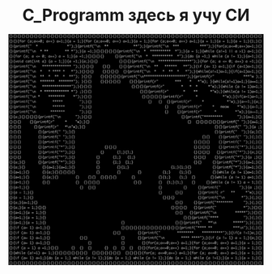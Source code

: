 <h2 align="center"><font size="6px"> C_Programm здесь я учу СИ</font></h2>
<!--Заголовок-->

![IMG](https://github.com/lmistie/learning-C_programm/blob/main/img/foto.png)